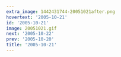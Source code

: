 ```yaml
---
extra_image: 1442431744-20051021after.png
hovertext: '2005-10-21'
id: '2005-10-21'
image: 20051021.gif
next: '2005-10-22'
prev: '2005-10-20'
title: '2005-10-21'
---
```

